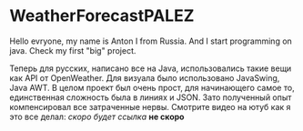 # WeatherForecastPALEZ

Hello evryone, my name is Anton I from Russia. And I start programming on java. Check my first "big" project.

Теперь для русских, написано все на Java, использовались такие вещи как API от OpenWeather. Для визуала было использовано JavaSwing, Java AWT. В целом проект был очень прост, для начинающего самое то, единственная сложность была в линиях и JSON. Зато полученный опыт компенсировал все затраченные нервы. Смотрите видео на ютуб как я это все делал: *скоро будет ссылка* **не скоро**
